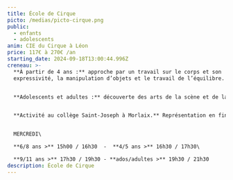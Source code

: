 ```yaml
---
title: École de Cirque
picto: /medias/picto-cirque.png
public:
  - enfants
  - adolescents
anim: CIE du Cirque à Léon
price: 117€ à 270€ /an
starting_date: 2024-09-18T13:00:44.996Z
creneau: >-
  **À partir de 4 ans :** approche par un travail sur le corps et son
  expressivité, la manipulation d’objets et le travail de l’équilibre.


  **Adolescents et adultes :** découverte des arts de la scène et de la piste, développement des capacités physiques (souplesse, équilibre, agilité, tonicité) et d’expression et mise en avant des qualités artistiques de chacun.


  **Activité au collège Saint-Joseph à Morlaix.** Représentation en fin d’année scolaire.


  MERCREDI\

  **6/8 ans >** 15h00 / 16h30  -  **4/5 ans >** 16h30 / 17h30\

  **9/11 ans >** 17h30 / 19h30 - **ados/adultes >** 19h30 / 21h30
description: École de Cirque
---
```

